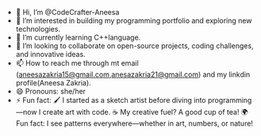 - 👋 Hi, I’m @CodeCrafter-Aneesa
- 👀 I’m interested in building my programming portfolio and exploring new technologies.
- 🌱 I’m currently learning C++language.
- 💞️ I’m looking to collaborate on open-source projects, coding challenges, and innovative ideas. 
- 📫 How to reach me through mt email (aneesazakria15@gmail.com,anesazakria21@gmail.com) and my linkdin profile(Aneesa Zakria).
- 😄 Pronouns: she/her
- ⚡ Fun fact: 🖌️ I started as a sketch artist before diving into programming—now I create art with code.
☕ My creative fuel? A good cup of tea!
🌍 Fun fact: I see patterns everywhere—whether in art, numbers, or nature!
<!---
CodeCrafter-Aneesa/CodeCrafter-Aneesa is a ✨ special ✨ repository because its `README.md` (this file) appears on your GitHub profile.
You can click the Preview link to take a look at your changes.
--->
